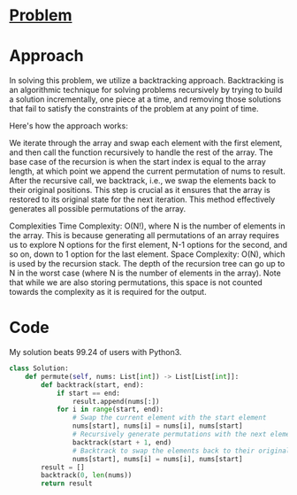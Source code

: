 # [Problem](https://leetcode.com/problems/permutations)


# Approach
In solving this problem, we utilize a backtracking approach. Backtracking is an algorithmic technique for solving problems recursively by trying to build a solution incrementally, one piece at a time, and removing those solutions that fail to satisfy the constraints of the problem at any point of time.

Here's how the approach works:

We iterate through the array and swap each element with the first element, and then call the function recursively to handle the rest of the array.
The base case of the recursion is when the start index is equal to the array length, at which point we append the current permutation of nums to result.
After the recursive call, we backtrack, i.e., we swap the elements back to their original positions. This step is crucial as it ensures that the array is restored to its original state for the next iteration.
This method effectively generates all possible permutations of the array.

Complexities
Time Complexity: O(N!), where N is the number of elements in the array. This is because generating all permutations of an array requires us to explore N options for the first element, N-1 options for the second, and so on, down to 1 option for the last element.
Space Complexity: O(N), which is used by the recursion stack. The depth of the recursion tree can go up to N in the worst case (where N is the number of elements in the array). Note that while we are also storing permutations, this space is not counted towards the complexity as it is required for the output.

# Code

My solution beats $99.24%$ of users with Python3. 

```python
class Solution:
    def permute(self, nums: List[int]) -> List[List[int]]:
        def backtrack(start, end):
            if start == end:
                result.append(nums[:])
            for i in range(start, end):
                # Swap the current element with the start element
                nums[start], nums[i] = nums[i], nums[start]
                # Recursively generate permutations with the next element
                backtrack(start + 1, end)
                # Backtrack to swap the elements back to their original position
                nums[start], nums[i] = nums[i], nums[start]
        result = []
        backtrack(0, len(nums))
        return result
```